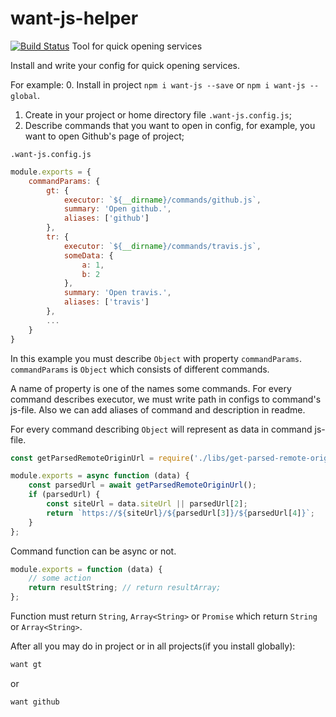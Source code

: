 # want-js-helper
[![Build Status](https://travis-ci.org/air-breathing/want-js.svg?branch=master)](https://travis-ci.org/air-breathing/want-js)
Tool for quick opening services

Install and write your config for quick opening services.

For example:
0. Install in project `npm i want-js --save` or `npm i want-js --global`.
1. Create in your project or home directory file `.want-js.config.js`;
2. Describe commands that you want to open in config, for example, you want to open Github's page of project; 

`.want-js.config.js`
```js
module.exports = {
    commandParams: {
        gt: {
            executor: `${__dirname}/commands/github.js`,
            summary: 'Open github.',
            aliases: ['github']
        },
        tr: {
            executor: `${__dirname}/commands/travis.js`,
            someData: {
                a: 1,
                b: 2
            },
            summary: 'Open travis.',
            aliases: ['travis']
        },
        ...
    }
}
```

In this example you must describe `Object` with property `commandParams`. `commandParams` is `Object` which consists of different commands.

A name of property is one of the names some commands. 
For every command describes executor, we must write path in configs to command's js-file.
Also we can add aliases of command and description in readme.

For every command describing `Object` will represent as data in command js-file.
```js
const getParsedRemoteOriginUrl = require('./libs/get-parsed-remote-origin-url');

module.exports = async function (data) {
    const parsedUrl = await getParsedRemoteOriginUrl();
    if (parsedUrl) {
        const siteUrl = data.siteUrl || parsedUrl[2];
        return `https://${siteUrl}/${parsedUrl[3]}/${parsedUrl[4]}`;
    }
};
```
Command function can be async or not.
```js
module.exports = function (data) {
    // some action
    return resultString; // return resultArray;
};
```
Function must return `String`, `Array<String>` or `Promise` which return `String` or `Array<String>`.

After all you may do in project or in all projects(if you install globally):
```bash
want gt
```

or

```bash
want github
```